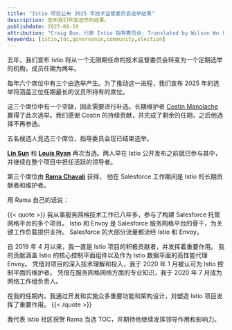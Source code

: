 ```yaml
---
title: "Istio 项目公布 2025 年技术监督委员会选举结果"
description: 宣布我们年度选举的结果。
publishdate: 2025-08-19
attribution: "Craig Box，代表 Istio 指导委员会; Translated by Wilson Wu (DaoCloud)"
keywords: [istio,toc,governance,community,election]
---
```


去年，我们宣布 Istio 将从一个无限期任命的技术监督委员会转变为一个定期选举的机构，成员任期为两年。

每年六个席位中有三个由选举产生。为了推动这一进程，我们宣布 2025 年的选举将涵盖三位任期最长的议员所持有的席位。

这三个席位中有一个空缺，因此需要进行补选。长期维护者 [Costin Manolache](https://github.com/costinm)
赢得了此次选举。我们感谢 Costin 的持续贡献，并完成了剩余的任期，之后他选择不再参选。

五名候选人竞选三个席位，指导委员会现已结束选举。

**[Lin Sun](https://github.com/linsun)** 和 **[Louis Ryan](https://github.com/louiscryan)**
再次当选。两人早在 Istio 公开发布之前就已参与其中，并继续在整个项目中担任活跃的领导者。

第三个席位由 **[Rama Chavali](https://github.com/ramaraochavali)** 获得，
他在 Salesforce 工作期间是 Istio 的长期贡献者和维护者。

用 Rama 自己的话说：

{{< quote >}}
我从事服务网格技术工作已八年多，参与了构建 Salesforce 托管网格平台的多个项目。
Istio 和 Envoy 是 Salesforce 服务网格平台的骨干，为关键工作负载提供支持。
Salesforce 的大部分流量都流经 Istio 和 Envoy。

自 2019 年 4 月以来，我一直是 Istio 项目的积极贡献者，并发挥着重要作用。
我的贡献涵盖 Istio 的核心控制平面组件以及作为 Istio 数据平面的高性能代理 Envoy。
凭借对项目的深入技术理解和投入，我于 2020 年 1 月被认可为 Istio 控制平面的维护者。
凭借在服务网格网络方面的专业知识，我于 2020 年 7 月成为网络工作组负责人。

在我的任期内，我通过开发和实施众多重要功能和架构设计，对塑造 Istio 项目发挥了重要作用。
{{< /quote >}}

我代表 Istio 社区祝贺 Rama 当选 TOC，并期待他继续发挥领导作用和影响力。
